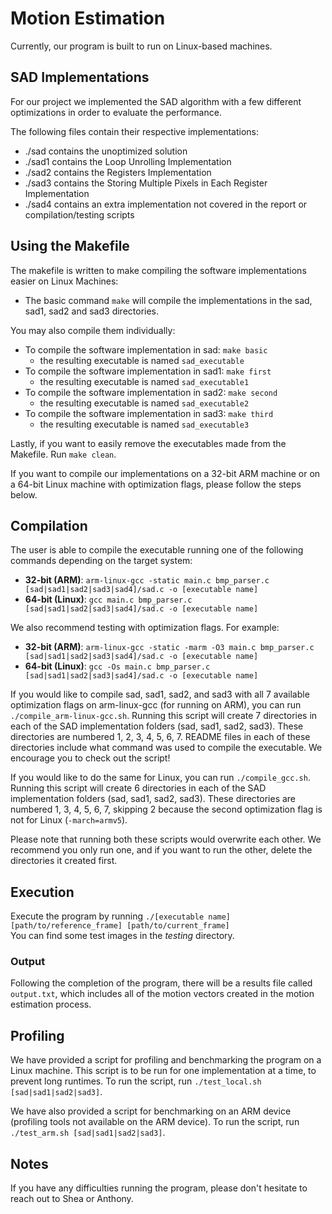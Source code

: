 # Motion Estimation
Currently, our program is built to run on Linux-based machines.  

## SAD Implementations
For our project we implemented the SAD algorithm with a few different optimizations in order to evaluate the performance.  

The following files contain their respective implementations:  
* ./sad contains the unoptimized solution  
* ./sad1 contains the Loop Unrolling Implementation 
* ./sad2 contains the Registers Implementation 
* ./sad3 contains the Storing Multiple Pixels in Each Register Implementation 
* ./sad4 contains an extra implementation not covered in the report or compilation/testing scripts

## Using the Makefile
The makefile is written to make compiling the software implementations easier on Linux Machines:
* The basic command `make` will compile the implementations in the sad, sad1, sad2 and sad3 directories.

You may also compile them individually:
* To compile the software implementation in sad: `make basic`
    * the resulting executable is named `sad_executable`
* To compile the software implementation in sad1: `make first`
    * the resulting executable is named `sad_executable1`
* To compile the software implementation in sad2: `make second`
    * the resulting executable is named `sad_executable2`
* To compile the software implementation in sad3: `make third`
    * the resulting executable is named `sad_executable3`

Lastly, if you want to easily remove the executables made from the Makefile. Run `make clean`.

If you want to compile our implementations on a 32-bit ARM machine or on a 64-bit Linux machine with optimization flags, please follow the steps below. 

## Compilation
The user is able to compile the executable running one of the following commands depending on the target system:  
* **32-bit (ARM)**: `arm-linux-gcc -static main.c bmp_parser.c [sad|sad1|sad2|sad3|sad4]/sad.c -o [executable name]`
* **64-bit (Linux)**: `gcc main.c bmp_parser.c [sad|sad1|sad2|sad3|sad4]/sad.c -o [executable name]`

We also recommend testing with optimization flags. For example:  
* **32-bit (ARM)**: `arm-linux-gcc -static -marm -O3 main.c bmp_parser.c [sad|sad1|sad2|sad3|sad4]/sad.c -o [executable name]`  
* **64-bit (Linux)**: `gcc -Os main.c bmp_parser.c [sad|sad1|sad2|sad3|sad4]/sad.c -o [executable name]`

If you would like to compile sad, sad1, sad2, and sad3 with all 7 available optimization flags on arm-linux-gcc (for running on ARM), you can run `./compile_arm-linux-gcc.sh`. Running this script will create 7 directories in each of the SAD implementation folders (sad, sad1, sad2, sad3). These directories are numbered 1, 2, 3, 4, 5, 6, 7. README files in each of these directories include what command was used to compile the executable. We encourage you to check out the script!  

If you would like to do the same for Linux, you can run `./compile_gcc.sh`. Running this script will create 6 directories in each of the SAD implementation folders (sad, sad1, sad2, sad3). These directories are numbered 1, 3, 4, 5, 6, 7, skipping 2 because the second optimization flag is not for Linux (`-march=armv5`).  

Please note that running both these scripts would overwrite each other. We recommend you only run one, and if you want to run the other, delete the directories it created first.  

## Execution
Execute the program by running `./[executable name] [path/to/reference_frame] [path/to/current_frame]`  
You can find some test images in the _testing_ directory.  

### Output
Following the completion of the program, there will be a results file called `output.txt`, which includes all of the motion vectors created in the motion estimation process.  

## Profiling
We have provided a script for profiling and benchmarking the program on a Linux machine. This script is to be run for one implementation at a time, to prevent long runtimes. To run the script, run `./test_local.sh [sad|sad1|sad2|sad3]`.

We have also provided a script for benchmarking on an ARM device (profiling tools not available on the ARM device). To run the script, run `./test_arm.sh [sad|sad1|sad2|sad3]`.  

## Notes
If you have any difficulties running the program, please don't hesitate to reach out to Shea or Anthony.
